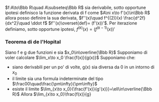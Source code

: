 $f:A\to\Bbb R\quad A\subseteq\Bbb R$ sia derivabile, sotto opportune ipotesi definisco la funzione derivata di f come $A\ni x\to f'(x)\in\Bbb R$ allora posso definire la sua derivata, $f''(x)\quad f^{(2)}(x) \frac{d^2f}{dx^2}\quad \ddot f$ 
$f''(x)\overset{def}= (f'(x))'$. Per iterazione definiamo, sotto opportune ipotesi, $f^{(k)}(x)=(f^{(k-1)}(x))'$

### Teorema di de l'Hopital
Siano f e g due funzioni e sia $x_0\in\overline{\Bbb R}$
Supponiamo di voler calcolare $\lim_x\to x_0 \frac{f(x)}{g(x)}$
Supponiamo che:
- siano derivabili per un po' di volte, g(x) sia diversa da 0 in un intorno di $x_0$
- il limite sia una formula indeterminate del tipo $\frac00\quad\frac{\pm\infty}{\pm\infty}$
- esiste il limite $\lim_{x\to x_0}{\frac{f'(x)}{g'(x)}}=\ell\in\overline{\Bbb R}$
  Allora $\lim_{x\to x_0}\frac{f(x)}{g}